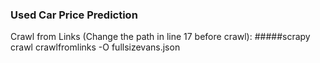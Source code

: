 ### Used Car Price Prediction
Crawl from Links (Change the path in line 17 before crawl):
#####scrapy crawl crawlfromlinks -O fullsizevans.json